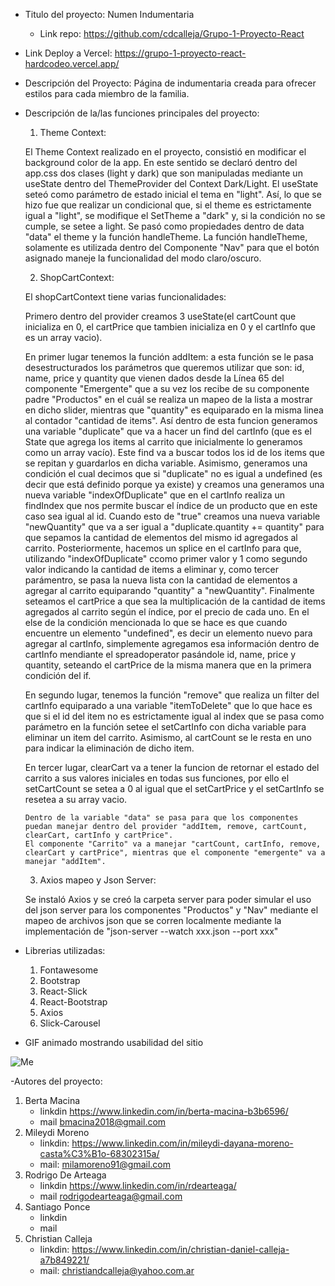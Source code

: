  - Titulo del proyecto: Numen Indumentaria
    - Link repo: https://github.com/cdcalleja/Grupo-1-Proyecto-React

 - Link Deploy a Vercel: https://grupo-1-proyecto-react-hardcodeo.vercel.app/

 - Descripción del Proyecto: Página de indumentaria creada para ofrecer estilos para cada miembro de la familia.

 - Descripción de la/las funciones principales del proyecto: 

      1) Theme Context:

      El Theme Context realizado en el proyecto, consistió en modificar el background color de la app. En este sentido se declaró
      dentro del app.css dos clases (light y dark) que son manipuladas mediante un useState dentro del ThemeProvider del Context Dark/Light. El useState seteó como parámetro de estado inicial el tema en "light".
      Así, lo que se hizo fue que realizar un condicional que, si el theme es estrictamente igual a "light", se modifique el SetTheme a "dark" y, si la condición no se cumple, se setee a light.
      Se pasó como propiedades dentro de data "data" el theme y la función handleTheme.
      La función handleTheme, solamente es utilizada dentro del Componente "Nav" para que el botón asignado maneje la funcionalidad del modo claro/oscuro.

      2) ShopCartContext: 

      El shopCartContext tiene varias funcionalidades:

      Primero dentro del provider creamos 3 useState(el cartCount que inicializa en 0, el cartPrice que tambien inicializa en 0 y el cartInfo que es un array vacio).

      En primer lugar tenemos la función addItem: a esta función se le pasa desestructurados los parámetros que queremos utilizar que son: id, name, price y quantity que vienen dados desde la Línea 65 del componente "Emergente" que a su vez los recibe de su
      componente padre "Productos" en el cuál se realiza un mapeo de la lista a mostrar en dicho slider, mientras que "quantity" es equiparado en la misma linea al contador "cantidad de items".
      Así dentro de esta funcion generamos una variable "duplicate" que va a hacer un find del cartInfo (que es el State que agrega los items al carrito que inicialmente lo generamos como un array vacío). Este find va a buscar todos los id de los items que se repitan y guardarlos en dicha variable.
      Asimismo, generamos una condición el cual decimos que si "duplicate" no es igual a undefined (es decir que está definido porque ya existe) y creamos una generamos una nueva variable "indexOfDuplicate" que en el cartInfo realiza un findIndex que nos permite buscar el índice de un producto que en este caso sea igual al id. Cuando esto de "true" creamos una nueva variable "newQuantity" que va a ser igual a "duplicate.quantity += quantity" para que sepamos la cantidad de elementos del mismo id agregados al carrito.
      Posteriormente, hacemos un splice en el cartInfo para que, utilizando "indexOfDuplicate" ccomo primer valor y 1 como segundo valor indicando la cantidad de items a eliminar y, como tercer parámentro, se pasa la nueva lista con la cantidad de elementos a agregar al carrito equiparando "quantity" a "newQuantity".
      Finalmente seteamos el cartPrice a que sea la multiplicación de la cantidad de items agregados al carrito según el índice, por el precio de cada uno.
      En el else de la condición mencionada lo que se hace es que cuando encuentre un elemento "undefined", es decir un elemento nuevo para agregar al cartInfo, simplemente agregamos esa información dentro de cartInfo mendiante el spreadoperator pasándole id, name, price y quantity, seteando el cartPrice de la misma manera que en la primera condición del if.

      En segundo lugar, tenemos la función "remove" que realiza un filter del cartInfo equiparado a una variable "itemToDelete" que lo que hace es que si el id del item no es estrictamente igual al index que se pasa como parámetro en la función setee el setCartInfo con dicha variable para eliminar un item del carrito. 
      Asimismo, al cartCount se le resta en uno para indicar la eliminación de dicho item.

      En tercer lugar, clearCart va a tener la funcion de retornar el estado del carrito a sus valores iniciales en todas sus funciones, por ello el setCartCount se setea a 0 al igual que el setCartPrice y el setCartInfo se resetea a su array vacio.

       Dentro de la variable "data" se pasa para que los componentes puedan manejar dentro del provider "addItem, remove, cartCount, clearCart, cartInfo y cartPrice". 
       El componente "Carrito" va a manejar "cartCount, cartInfo, remove, clearCart y cartPrice", mientras que el componente "emergente" va a manejar "addItem".


      3) Axios mapeo y Json Server:

      Se instaló Axios y se creó la carpeta server para poder simular el uso del json server para los componentes "Productos" y "Nav" mediante el mapeo de archivos json que se corren localmente mediante la implementación de "json-server --watch xxx.json --port xxx"

 - Librerias utilizadas:
  
    1) Fontawesome
    2) Bootstrap
    3) React-Slick
    4) React-Bootstrap
    5) Axios
    6) Slick-Carousel

- GIF animado mostrando usabilidad del sitio

![Me](https://github.com/cdcalleja/Grupo-1-Proyecto-React/blob/3a64ffbe8a4f6447881ae425fe3bf3d0cb25553e/GIF%20Proyecto%20Grupo%201.gif)

-Autores del proyecto:
  1)  Berta Macina
      * linkdin https://www.linkedin.com/in/berta-macina-b3b6596/
      * mail bmacina2018@gmail.com
  2)  Mileydi Moreno
      * linkdin: https://www.linkedin.com/in/mileydi-dayana-moreno-casta%C3%B1o-68302315a/
      * mail: milamoreno91@gmail.com
  3)  Rodrigo De Arteaga
      * linkdin https://www.linkedin.com/in/rdearteaga/
      * mail rodrigodearteaga@gmail.com
  4)  Santiago Ponce
      * linkdin
      * mail
  5)  Christian Calleja
      * linkdin: https://www.linkedin.com/in/christian-daniel-calleja-a7b849221/
      * mail: christiandcalleja@yahoo.com.ar





